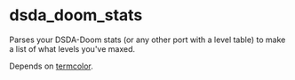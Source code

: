 # dsda_doom_stats
Parses your DSDA-Doom stats (or any other port with a level table) to make a list of what levels you've maxed.

Depends on [termcolor](https://pypi.org/project/termcolor/).
